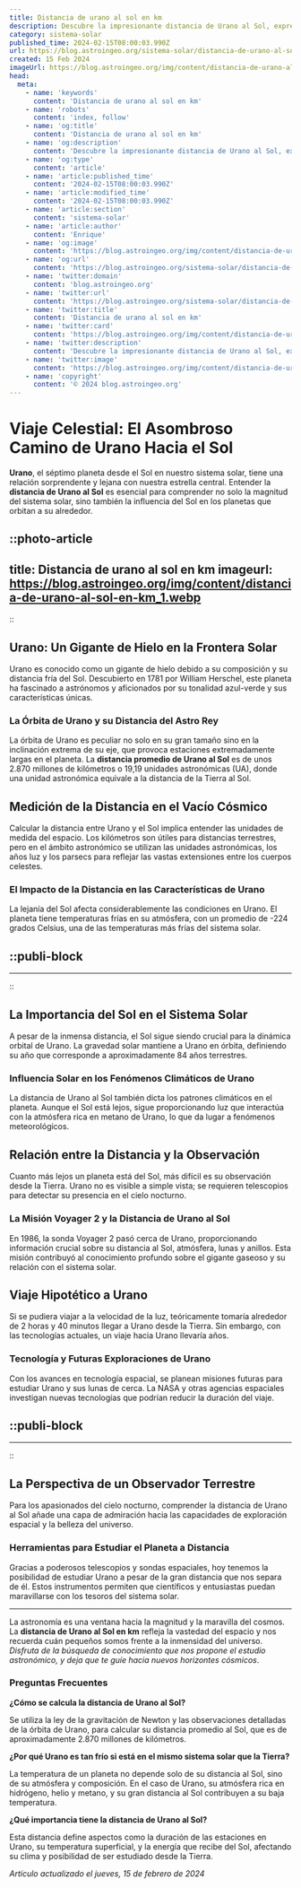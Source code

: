 ```yaml
---
title: Distancia de urano al sol en km
description: Descubre la impresionante distancia de Urano al Sol, expresada en kilómetros, y déjate sorprender por las maravillas de nuestro sistema solar.
category: sistema-solar
published_time: 2024-02-15T08:00:03.990Z
url: https://blog.astroingeo.org/sistema-solar/distancia-de-urano-al-sol-en-km
created: 15 Feb 2024
imageUrl: https://blog.astroingeo.org/img/content/distancia-de-urano-al-sol-en-km_1.webp
head:
  meta:
    - name: 'keywords'
      content: 'Distancia de urano al sol en km'
    - name: 'robots'
      content: 'index, follow'
    - name: 'og:title'
      content: 'Distancia de urano al sol en km'
    - name: 'og:description'
      content: 'Descubre la impresionante distancia de Urano al Sol, expresada en kilómetros, y déjate sorprender por las maravillas de nuestro sistema solar.'
    - name: 'og:type'
      content: 'article'
    - name: 'article:published_time'
      content: '2024-02-15T08:00:03.990Z'
    - name: 'article:modified_time'
      content: '2024-02-15T08:00:03.990Z'
    - name: 'article:section'
      content: 'sistema-solar'
    - name: 'article:author'
      content: 'Enrique'
    - name: 'og:image'
      content: 'https://blog.astroingeo.org/img/content/distancia-de-urano-al-sol-en-km_1.webp'
    - name: 'og:url'
      content: 'https://blog.astroingeo.org/sistema-solar/distancia-de-urano-al-sol-en-km'
    - name: 'twitter:domain'
      content: 'blog.astroingeo.org'
    - name: 'twitter:url'
      content: 'https://blog.astroingeo.org/sistema-solar/distancia-de-urano-al-sol-en-km'
    - name: 'twitter:title'
      content: 'Distancia de urano al sol en km'
    - name: 'twitter:card'
      content: 'https://blog.astroingeo.org/img/content/distancia-de-urano-al-sol-en-km_1.webp'
    - name: 'twitter:description'
      content: 'Descubre la impresionante distancia de Urano al Sol, expresada en kilómetros, y déjate sorprender por las maravillas de nuestro sistema solar.'
    - name: 'twitter:image'
      content: 'https://blog.astroingeo.org/img/content/distancia-de-urano-al-sol-en-km_1.webp'
    - name: 'copyright'
      content: '© 2024 blog.astroingeo.org'
---
```

# Viaje Celestial: El Asombroso Camino de Urano Hacia el Sol

**Urano**, el séptimo planeta desde el Sol en nuestro sistema solar, tiene una relación sorprendente y lejana con nuestra estrella central. Entender la **distancia de Urano al Sol** es esencial para comprender no solo la magnitud del sistema solar, sino también la influencia del Sol en los planetas que orbitan a su alrededor.


::photo-article
---
title: Distancia de urano al sol en km
imageurl: https://blog.astroingeo.org/img/content/distancia-de-urano-al-sol-en-km_1.webp
---
::



## Urano: Un Gigante de Hielo en la Frontera Solar

Urano es conocido como un gigante de hielo debido a su composición y su distancia fría del Sol. Descubierto en 1781 por William Herschel, este planeta ha fascinado a astrónomos y aficionados por su tonalidad azul-verde y sus características únicas.

### La Órbita de Urano y su Distancia del Astro Rey

La órbita de Urano es peculiar no solo en su gran tamaño sino en la inclinación extrema de su eje, que provoca estaciones extremadamente largas en el planeta. La **distancia promedio de Urano al Sol** es de unos 2.870 millones de kilómetros o 19,19 unidades astronómicas (UA), donde una unidad astronómica equivale a la distancia de la Tierra al Sol.

## Medición de la Distancia en el Vacío Cósmico

Calcular la distancia entre Urano y el Sol implica entender las unidades de medida del espacio. Los kilómetros son útiles para distancias terrestres, pero en el ámbito astronómico se utilizan las unidades astronómicas, los años luz y los parsecs para reflejar las vastas extensiones entre los cuerpos celestes.

### El Impacto de la Distancia en las Características de Urano

La lejanía del Sol afecta considerablemente las condiciones en Urano. El planeta tiene temperaturas frías en su atmósfera, con un promedio de -224 grados Celsius, una de las temperaturas más frías del sistema solar.


  ::publi-block
  ---
  ---
  ::
  
  

## La Importancia del Sol en el Sistema Solar

A pesar de la inmensa distancia, el Sol sigue siendo crucial para la dinámica orbital de Urano. La gravedad solar mantiene a Urano en órbita, definiendo su año que corresponde a aproximadamente 84 años terrestres.

### Influencia Solar en los Fenómenos Climáticos de Urano

La distancia de Urano al Sol también dicta los patrones climáticos en el planeta. Aunque el Sol está lejos, sigue proporcionando luz que interactúa con la atmósfera rica en metano de Urano, lo que da lugar a fenómenos meteorológicos.

## Relación entre la Distancia y la Observación

Cuanto más lejos un planeta está del Sol, más difícil es su observación desde la Tierra. Urano no es visible a simple vista; se requieren telescopios para detectar su presencia en el cielo nocturno.

### La Misión Voyager 2 y la Distancia de Urano al Sol

En 1986, la sonda Voyager 2 pasó cerca de Urano, proporcionando información crucial sobre su distancia al Sol, atmósfera, lunas y anillos. Esta misión contribuyó al conocimiento profundo sobre el gigante gaseoso y su relación con el sistema solar.

## Viaje Hipotético a Urano

Si se pudiera viajar a la velocidad de la luz, teóricamente tomaría alrededor de 2 horas y 40 minutos llegar a Urano desde la Tierra. Sin embargo, con las tecnologías actuales, un viaje hacia Urano llevaría años.

### Tecnología y Futuras Exploraciones de Urano

Con los avances en tecnología espacial, se planean misiones futuras para estudiar Urano y sus lunas de cerca. La NASA y otras agencias espaciales investigan nuevas tecnologías que podrían reducir la duración del viaje.


  ::publi-block
  ---
  ---
  ::
  
  

## La Perspectiva de un Observador Terrestre

Para los apasionados del cielo nocturno, comprender la distancia de Urano al Sol añade una capa de admiración hacia las capacidades de exploración espacial y la belleza del universo.

### Herramientas para Estudiar el Planeta a Distancia

Gracias a poderosos telescopios y sondas espaciales, hoy tenemos la posibilidad de estudiar Urano a pesar de la gran distancia que nos separa de él. Estos instrumentos permiten que científicos y entusiastas puedan maravillarse con los tesoros del sistema solar.

---

La astronomía es una ventana hacia la magnitud y la maravilla del cosmos. La **distancia de Urano al Sol en km** refleja la vastedad del espacio y nos recuerda cuán pequeños somos frente a la inmensidad del universo. *Disfruta de la búsqueda de conocimiento que nos propone el estudio astronómico, y deja que te guíe hacia nuevos horizontes cósmicos*.

### Preguntas Frecuentes

**¿Cómo se calcula la distancia de Urano al Sol?**

Se utiliza la ley de la gravitación de Newton y las observaciones detalladas de la órbita de Urano, para calcular su distancia promedio al Sol, que es de aproximadamente 2.870 millones de kilómetros.

**¿Por qué Urano es tan frío si está en el mismo sistema solar que la Tierra?**

La temperatura de un planeta no depende solo de su distancia al Sol, sino de su atmósfera y composición. En el caso de Urano, su atmósfera rica en hidrógeno, helio y metano, y su gran distancia al Sol contribuyen a su baja temperatura.

**¿Qué importancia tiene la distancia de Urano al Sol?**

Esta distancia define aspectos como la duración de las estaciones en Urano, su temperatura superficial, y la energía que recibe del Sol, afectando su clima y posibilidad de ser estudiado desde la Tierra.

_Artículo actualizado el jueves, 15 de febrero de 2024_